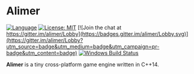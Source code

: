 # Alimer

[![Language](https://img.shields.io/badge/Language%20-C++14-blue.svg?style=flat-square)](https://github.com/amerkoleci/alimer/)
[![License: MIT](https://img.shields.io/badge/License-MIT-blue.svg)](https://github.com/amerkoleci/alimer/blob/master/LICENSE)
[![Join the chat at https://gitter.im/alimer/Lobby](https://badges.gitter.im/alimer/Lobby.svg)](https://gitter.im/alimer/Lobby?utm_source=badge&utm_medium=badge&utm_campaign=pr-badge&utm_content=badge)
[![Windows Build Status](https://github.com/amerkoleci/alimer/workflows/Windows/badge.svg)](https://github.com/amerkoleci/alimer/actions)

**Alimer** is a tiny cross-platform game engine written in C++14.
